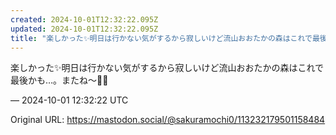 ```yaml
---
created: 2024-10-01T12:32:22.095Z
updated: 2024-10-01T12:32:22.095Z
title: "楽しかった✨️明日は行かない気がするから寂しいけど流山おおたかの森はこれで最後かも…。またね〜👋🏻[...]"
---
```


<p>楽しかった✨️明日は行かない気がするから寂しいけど流山おおたかの森はこれで最後かも…。またね〜👋🏻</p>

&mdash; 2024-10-01 12:32:22 UTC

Original URL: https://mastodon.social/@sakuramochi0/113232179501158484
